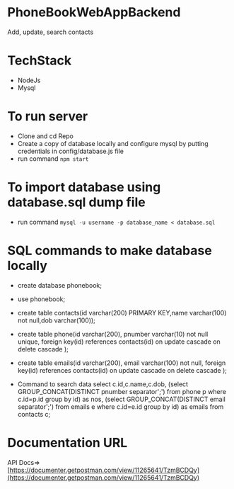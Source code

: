 # PhoneBookWebAppBackend
Add, update, search contacts

# TechStack
- NodeJs
- Mysql

# To run server
- Clone and cd Repo
- Create a copy of database locally and configure mysql by putting credentials in config/database.js file
- run command `npm start`

# To import database using database.sql dump file
- run command `mysql -u username -p database_name < database.sql`

# SQL commands to make database locally
- create database phonebook;
- use phonebook;
- create table contacts(id varchar(200) PRIMARY KEY,name varchar(100) not null,dob varchar(100));

- create table phone(id varchar(200), pnumber varchar(10) not null unique, foreign key(id) references contacts(id) on update cascade on delete cascade );

- create table emails(id varchar(200), email varchar(100) not null, foreign key(id) references contacts(id) on update cascade on delete cascade );

- Command to search data
select c.id,c.name,c.dob, (select GROUP_CONCAT(DISTINCT pnumber separator';') from phone p where c.id=p.id group by id) as nos, (select GROUP_CONCAT(DISTINCT email separator';') from emails e where c.id=e.id group by id) as emails from contacts c;

# Documentation URL
API Docs=>[https://documenter.getpostman.com/view/11265641/TzmBCDQy](https://documenter.getpostman.com/view/11265641/TzmBCDQy)
